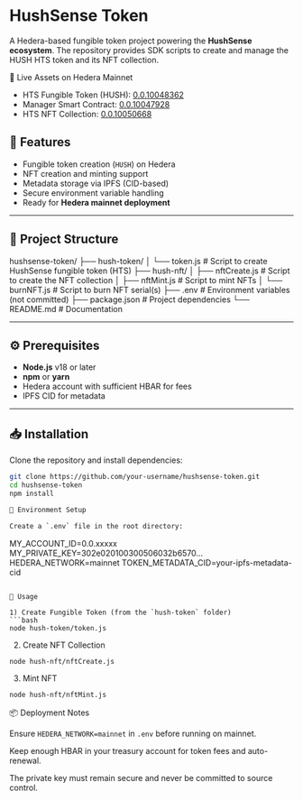 # HushSense Token

A Hedera-based fungible token project powering the **HushSense ecosystem**. The repository provides SDK scripts to create and manage the HUSH HTS token and its NFT collection.

🔗 Live Assets on Hedera Mainnet
- HTS Fungible Token (HUSH): [0.0.10048362](https://hashscan.io/mainnet/token/0.0.10048362)  
- Manager Smart Contract: [0.0.10047928](https://hashscan.io/mainnet/contract/0.0.10047928)  
- HTS NFT Collection: [0.0.10050668](https://hashscan.io/mainnet/token/0.0.10050668)

## 📌 Features  
- Fungible token creation (`HUSH`) on Hedera  
- NFT creation and minting support  
- Metadata storage via IPFS (CID-based)  
- Secure environment variable handling  
- Ready for **Hedera mainnet deployment**  

---

## 📂 Project Structure  
hushsense-token/
├── hush-token/
│   └── token.js            # Script to create HushSense fungible token (HTS)
├── hush-nft/
│   ├── nftCreate.js        # Script to create the NFT collection
│   ├── nftMint.js          # Script to mint NFTs
│   └── burnNFT.js          # Script to burn NFT serial(s)
├── .env                    # Environment variables (not committed)
├── package.json            # Project dependencies
└── README.md               # Documentation


---

## ⚙️ Prerequisites  
- **Node.js** v18 or later  
- **npm** or **yarn**  
- Hedera account with sufficient HBAR for fees  
- IPFS CID for metadata  

---

## 📥 Installation  
Clone the repository and install dependencies:  

```bash
git clone https://github.com/your-username/hushsense-token.git
cd hushsense-token
npm install

🔑 Environment Setup

Create a `.env` file in the root directory:

```
MY_ACCOUNT_ID=0.0.xxxxx
MY_PRIVATE_KEY=302e020100300506032b6570...
HEDERA_NETWORK=mainnet
TOKEN_METADATA_CID=your-ipfs-metadata-cid
```

🚀 Usage

1) Create Fungible Token (from the `hush-token` folder)
```bash
node hush-token/token.js
```

2) Create NFT Collection
```bash
node hush-nft/nftCreate.js
```

3) Mint NFT
```bash
node hush-nft/nftMint.js
```

📦 Deployment Notes

Ensure `HEDERA_NETWORK=mainnet` in `.env` before running on mainnet.

Keep enough HBAR in your treasury account for token fees and auto-renewal.

The private key must remain secure and never be committed to source control.
